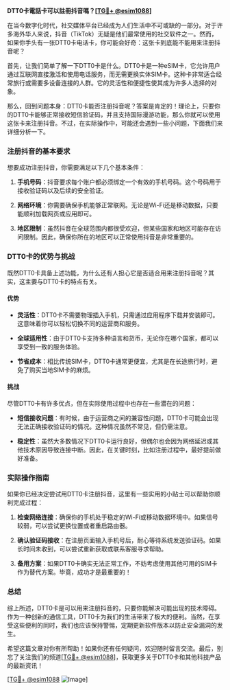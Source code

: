**DTT0卡電話卡可以註冊抖音嗎？[[TG💪+ @esim1088](https://t.me/s/esim1088)]**

在当今数字化时代，社交媒体平台已经成为人们生活中不可或缺的一部分。对于许多海外华人来说，抖音（TikTok）无疑是他们最常使用的社交软件之一。然而，如果你手头有一张DTT0卡电话卡，你可能会好奇：这张卡到底能不能用来注册抖音呢？

首先，让我们简单了解一下DTT0卡是什么。DTT0卡是一种eSIM卡，它允许用户通过互联网直接激活和使用电话服务，而无需更换实体SIM卡。这种卡非常适合经常旅行或需要多设备连接的人群。它的灵活性和便捷性使其成为许多人选择的对象。

那么，回到问题本身：DTT0卡能否注册抖音呢？答案是肯定的！理论上，只要你的DTT0卡能够正常接收短信验证码，并且支持国际漫游功能，那么你就可以使用这张卡来注册抖音。不过，在实际操作中，可能还会遇到一些小问题，下面我们来详细分析一下。

### 注册抖音的基本要求

想要成功注册抖音，你需要满足以下几个基本条件：

1. **手机号码**：抖音要求每个账户都必须绑定一个有效的手机号码。这个号码用于接收验证码以及后续的安全验证。
   
2. **网络环境**：你需要确保手机能够正常联网。无论是Wi-Fi还是移动数据，只要能顺利加载网页或应用即可。

3. **地区限制**：虽然抖音在全球范围内都很受欢迎，但某些国家和地区可能存在访问限制。因此，确保你所在的地区可以正常使用抖音是非常重要的。

### DTT0卡的优势与挑战

既然DTT0卡具备上述功能，为什么还有人担心它是否适合用来注册抖音呢？其实，这主要与DTT0卡的特点有关。

#### 优势

- **灵活性**：DTT0卡不需要物理插入手机，只需通过应用程序下载并安装即可。这意味着你可以轻松切换不同的运营商和服务。
  
- **全球适用性**：由于DTT0卡支持多种语言和货币，无论你在哪个国家，都可以享受到一致的服务体验。

- **节省成本**：相比传统SIM卡，DTT0卡通常更便宜，尤其是在长途旅行时，避免了购买当地SIM卡的麻烦。

#### 挑战

尽管DTT0卡有许多优点，但在实际使用过程中也存在一些潜在的问题：

- **短信接收问题**：有时候，由于运营商之间的兼容性问题，DTT0卡可能会出现无法正确接收验证码的情况。这种情况虽然不常见，但仍需注意。

- **稳定性**：虽然大多数情况下DTT0卡运行良好，但偶尔也会因为网络延迟或其他技术原因导致连接中断。因此，在关键时刻，比如注册过程中，最好提前做好准备。

### 实际操作指南

如果你已经决定尝试用DTT0卡注册抖音，这里有一些实用的小贴士可以帮助你顺利完成过程：

1. **检查网络连接**：确保你的手机处于稳定的Wi-Fi或移动数据环境中。如果信号较弱，可以尝试更换位置或者重启路由器。

2. **确认验证码接收**：在注册页面输入手机号后，耐心等待系统发送验证码。如果长时间未收到，可以尝试重新获取或联系客服寻求帮助。

3. **备用方案**：如果DTT0卡确实无法正常工作，不妨考虑使用其他可用的SIM卡作为替代方案。毕竟，成功才是最重要的！

### 总结

综上所述，DTT0卡是可以用来注册抖音的，只要你能解决可能出现的技术障碍。作为一种创新的通信工具，DTT0卡为我们的生活带来了极大的便利。当然，在享受这些便利的同时，我们也应该保持警惕，定期更新软件版本以防止安全漏洞的发生。

希望这篇文章对你有所帮助！如果你还有任何疑问，欢迎随时留言交流。最后，别忘了关注我们的频道[[TG💪+ @esim1088](https://t.me/s/esim1088)]，获取更多关于DTT0卡和其他科技产品的最新资讯！

[[TG💪+ @esim1088](https://t.me/s/esim1088) ![Image](https://i.postimg.cc/4NQfJmqS/Snipaste-2025-05-13-00-14-12.png)]